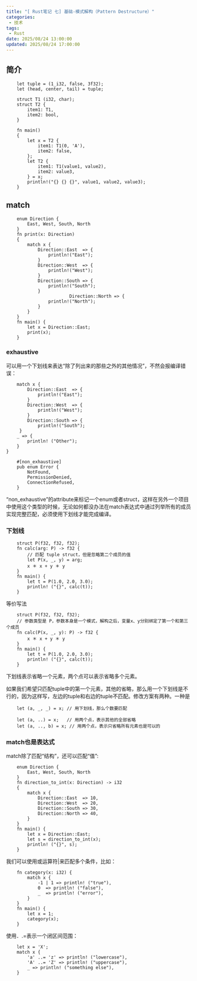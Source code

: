 ```yaml
---
title: "[ Rust笔记 七] 基础-模式解构（Pattern Destructure）"
categories: 
 - 技术
tags:
 - Rust
date: 2025/08/24 13:00:00
updated: 2025/08/24 17:00:00
---
```


## 简介

```
    let tuple = (1_i32, false, 3f32);
    let (head, center, tail) = tuple;
```


```
    struct T1 (i32, char);
    struct T2 {
        item1: T1,
        item2: bool,
    }

    fn main()
    {
        let x = T2 {
            item1: T1(0, 'A'),
            item2: false,
        };
        let T2 {
            item1: T1(value1, value2),
            item2: value3,
        } = x;
        println!("{} {} {}", value1, value2, value3);
    }
```


## match

```
    enum Direction {
        East, West, South, North
    }
    fn print(x: Direction)
    {
        match x {
            Direction::East  => {
                println!("East");
            }
            Direction::West  => {
                println!("West");
            }
            Direction::South => {
                println!("South");
            }
                        Direction::North => {
                println!("North");
            }
        }
    }
    fn main() {
        let x = Direction::East;
        print(x);
    }
```

<!--more-->

### exhaustive

可以用一个下划线来表达“除了列出来的那些之外的其他情况”​，不然会报编译错误：

```
    match x {
        Direction::East  => {
            println!("East");
        }
        Direction::West  => {
            println!("West");
        }
        Direction::South => {
            println!("South");
     }
    _ => {
        println! ("Other");
    }
}           
```


```
    #[non_exhaustive]
    pub enum Error {
        NotFound,
        PermissionDenied,
        ConnectionRefused,
    }
```

“non_exhaustive”的attribute来标记一个enum或者struct，这样在另外一个项目中使用这个类型的时候，无论如何都没办法在match表达式中通过列举所有的成员实现完整匹配，必须使用下划线才能完成编译。

### 下划线


```
    struct P(f32, f32, f32);
    fn calc(arg: P) -> f32 {
        // 匹配 tuple struct，但是忽略第二个成员的值
        let P(x, _, y) = arg;
        x ＊ x + y ＊ y
    }
    fn main() {
        let t = P(1.0, 2.0, 3.0);
        println! ("{}", calc(t));
    }
```

等价写法

```
    struct P(f32, f32, f32);
    // 参数类型是 P，参数本身是一个模式，解构之后，变量x、y分别绑定了第一个和第三个成员
    fn calc(P(x, _, y): P) -> f32 {
        x ＊ x + y ＊ y
    }
    fn main() {
        let t = P(1.0, 2.0, 3.0);
        println! ("{}", calc(t));
    }        
```

下划线表示省略一个元素，两个点可以表示省略多个元素。

如果我们希望只匹配tuple中的第一个元素，其他的省略，那么用一个下划线是不行的，因为这样写，左边的tuple和右边的tuple不匹配。修改方案有两种。一种是

```
    let (a, _, _) = x; // 用下划线，那么个数要匹配
```

```
    let (a, ..) = x;   // 用两个点，表示其他的全部省略
    let (a, .., b) = x; // 用两个点，表示只省略所有元素也是可以的
```

### match也是表达式

match除了匹配“结构”​，还可以匹配“值”:

```
    enum Direction {
        East, West, South, North
    }
    fn direction_to_int(x: Direction) -> i32
    {
        match x {
            Direction::East  => 10,
            Direction::West  => 20,
            Direction::South => 30,
            Direction::North => 40,
        }
    }
    fn main() {
        let x = Direction::East;
        let s = direction_to_int(x);
        println! ("{}", s);
    }
```

我们可以使用或运算符|来匹配多个条件，比如：

```
    fn category(x: i32) {
        match x {
            -1 | 1 => println! ("true"),
            0  => println! ("false"),
            _  => println! ("error"),
        }
    }
    fn main() {
        let x = 1;
        category(x);
    }            
```

使用．.=表示一个闭区间范围：

```
    let x = 'X';
    match x {
        'a' ..= 'z' => println! ("lowercase"),
        'A' ..= 'Z' => println! ("uppercase"),
        _ => println! ("something else"),
    }
```